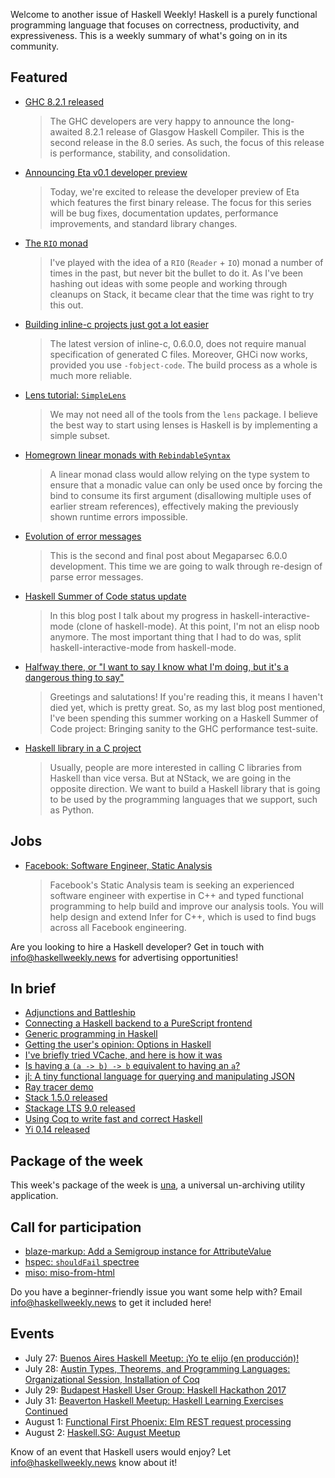 <!-- 2017-07-27 -->

Welcome to another issue of Haskell Weekly!
Haskell is a purely functional programming language that focuses on correctness, productivity, and expressiveness.
This is a weekly summary of what's going on in its community.

## Featured

-   [GHC 8.2.1 released](https://ghc.haskell.org/trac/ghc/blog/ghc-8.2.11-released)

    > The GHC developers are very happy to announce the long-awaited 8.2.1 release of Glasgow Haskell Compiler. This is the second release in the 8.0 series. As such, the focus of this release is performance, stability, and consolidation.

-   [Announcing Eta v0.1 developer preview](https://medium.com/eta-programming-language/announcing-eta-0-1-developer-preview-65b6c1838c6)

    > Today, we're excited to release the developer preview of Eta which features the first binary release. The focus for this series will be bug fixes, documentation updates, performance improvements, and standard library changes.

-   [The `RIO` monad](https://www.fpcomplete.com/blog/2017/07/the-rio-monad)

    > I've played with the idea of a `RIO` (`Reader` + `IO`) monad a number of times in the past, but never bit the bullet to do it. As I've been hashing out ideas with some people and working through cleanups on Stack, it became clear that the time was right to try this out.

-   [Building inline-c projects just got a lot easier](http://mazzo.li/posts/new-inline-c.html)

    > The latest version of inline-c, 0.6.0.0, does not require manual specification of generated C files. Moreover, GHCi now works, provided you use `-fobject-code`. The build process as a whole is much more reliable.

-   [Lens tutorial: `SimpleLens`](http://www.mchaver.com/posts/2017-07-12-lens-tutorial-1.html)

    > We may not need all of the tools from the `lens` package. I believe the best way to start using lenses is Haskell is by implementing a simple subset.

-   [Homegrown linear monads with `RebindableSyntax`](https://m0ar.github.io/safe-streaming/2017/07/20/homegrown-linear-monads.html)

    > A linear monad class would allow relying on the type system to ensure that a monadic value can only be used once by forcing the bind to consume its first argument (disallowing multiple uses of earlier stream references), effectively making the previously shown runtime errors impossible.

-   [Evolution of error messages](https://markkarpov.com/post/evolution-of-error-messages.html)

    > This is the second and final post about Megaparsec 6.0.0 development. This time we are going to walk through re-design of parse error messages.

-   [Haskell Summer of Code status update](https://blog.hustlr.in/posts/2017-07-19-midterm-eval.html)

    > In this blog post I talk about my progress in haskell-interactive-mode (clone of haskell-mode). At this point, I'm not an elisp noob anymore. The most important thing that I had to do was, split haskell-interactive-mode from haskell-mode.

-   [Halfway there, or "I want to say I know what I'm doing, but it's a dangerous thing to say"](https://jaredweakly.com/blog/halfway-there/)

    > Greetings and salutations! If you're reading this, it means I haven't died yet, which is pretty great. So, as my last blog post mentioned, I've been spending this summer working on a Haskell Summer of Code project: Bringing sanity to the GHC performance test-suite.

-   [Haskell library in a C project](https://ro-che.info/articles/2017-07-26-haskell-library-in-c-project)

    > Usually, people are more interested in calling C libraries from Haskell than vice versa. But at NStack, we are going in the opposite direction. We want to build a Haskell library that is going to be used by the programming languages that we support, such as Python.

## Jobs

-   [Facebook: Software Engineer, Static Analysis](https://www.facebook.com/careers/jobs/a0I1200000LT8aAEAT/)

    > Facebook's Static Analysis team is seeking an experienced software engineer with expertise in C++ and typed functional programming to help build and improve our analysis tools. You will help design and extend Infer for C++, which is used to find bugs across all Facebook engineering.

Are you looking to hire a Haskell developer?
Get in touch with <info@haskellweekly.news> for advertising opportunities!

## In brief

-   [Adjunctions and Battleship](http://chrispenner.ca/posts/adjunction-battleship)
-   [Connecting a Haskell backend to a PureScript frontend](https://www.stackbuilders.com/tutorials/functional-full-stack/purescript-bridge/)
-   [Generic programming in Haskell](https://jeltsch.wordpress.com/2016/02/22/generic-programming-in-haskell/)
-   [Getting the user's opinion: Options in Haskell](https://mmhaskell.com/blog/2017/7/24/getting-the-users-opinion-options-in-haskell)
-   [I've briefly tried VCache, and here is how it was](https://gist.github.com/anonymous/f005d8387382db8c474c6f8159d33e92/5d4dc3e44a9867b8abac07ed359d7a906af55dc6)
-   [Is having a `(a -> b) -> b` equivalent to having an `a`?](https://stackoverflow.com/questions/45287954/is-having-a-a-b-b-equivalent-to-having-an-a)
-   [jl: A tiny functional language for querying and manipulating JSON](https://github.com/chrisdone/jl/blob/3831a1285aa9a1005bbcce3fff10e484f7e2d6ac/README.md)
-   [Ray tracer demo](https://disciple-devel.blogspot.com.au/2017/07/ray-tracer-demo.html)
-   [Stack 1.5.0 released](https://github.com/commercialhaskell/stack/releases/tag/v1.5.0)
-   [Stackage LTS 9.0 released](https://www.stackage.org/lts-9.0)
-   [Using Coq to write fast and correct Haskell](https://www.cs.purdue.edu/homes/bendy/Fiat/FiatByteString.pdf)
-   [Yi 0.14 released](https://yi-editor.github.io/posts/2017-07-25-release-0.14/)

## Package of the week

This week's package of the week is [una](https://hackage.haskell.org/package/una-2.1.0),
a universal un-archiving utility application.

## Call for participation

-   [blaze-markup: Add a Semigroup instance for AttributeValue](https://github.com/jaspervdj/blaze-markup/issues/28)
-   [hspec: `shouldFail` spectree](https://github.com/hspec/hspec/issues/304)
-   [miso: miso-from-html](https://github.com/dmjio/miso/issues/198)

Do you have a beginner-friendly issue you want some help with?
Email <info@haskellweekly.news> to get it included here!

## Events

-   July 27: [Buenos Aires Haskell Meetup: &#xa1;Yo te elijo (en producci&#xf3;n)!](https://www.meetup.com/Buenos-Aires-Haskell-Meetup/events/241562308/)
-   July 28: [Austin Types, Theorems, and Programming Languages: Organizational Session, Installation of Coq](https://www.meetup.com/Austin-Types-Theorems-and-Programming-Languages/events/241617089/)
-   July 29: [Budapest Haskell User Group: Haskell Hackathon 2017](https://www.meetup.com/Bp-HUG/events/240707746/)
-   July 31: [Beaverton Haskell Meetup: Haskell Learning Exercises Continued](https://www.meetup.com/Beaverton-Haskell-Meetup/events/241822925/)
-   August 1: [Functional First Phoenix: Elm REST request processing](https://www.meetup.com/Functional-First-Phoenix/events/241113125/)
-   August 2: [Haskell.SG: August Meetup](https://www.meetup.com/HASKELL-SG/events/241782361/)

Know of an event that Haskell users would enjoy?
Let <info@haskellweekly.news> know about it!
